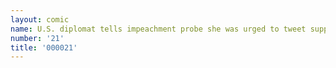 ```yaml
---
layout: comic
name: U.S. diplomat tells impeachment probe she was urged to tweet support for Trump
number: '21'
title: '000021'
---
```


